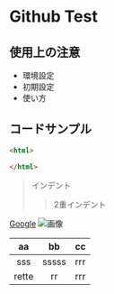 # Github Test

## 使用上の注意
- 環境設定
- 初期設定
- 使い方

## コードサンプル

~~~html
<html>

</html>
~~~

> インデント
>> 2重インデント

[Google](https://www.google.jp)
![画像](https://www.google.jp/img.jpg)

|aa|bb|cc|
|:--:|:--:|:--:|
|sss|sssss|rrr|
|rette|rr|rrr|